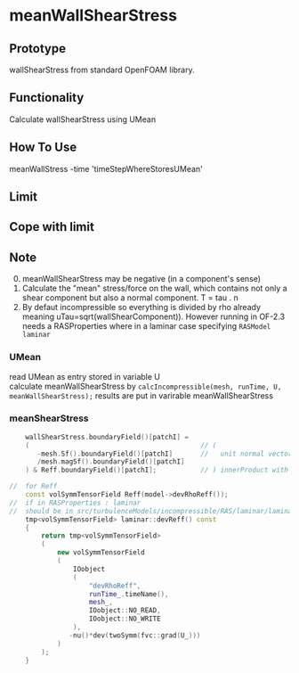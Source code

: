 # meanWallShearStress

## Prototype
wallShearStress from standard OpenFOAM library.

## Functionality
Calculate wallShearStress using UMean

## How To Use
meanWallStress -time 'timeStepWhereStoresUMean'

## Limit


## Cope with limit

## Note
0. meanWallShearStress may be negative (in a component's sense)
1. Calculate the "mean" stress/force on the wall, which contains not only a shear component but also a normal component.
T = tau . n   
2. By defaut incompressible so everything is divided by rho already meaning uTau=sqrt(wallShearComponent)). However running in OF-2.3 needs a RASProperties where in a laminar case specifying `RASModel laminar`
### UMean
read UMean as entry stored in variable U   
calculate meanWallShearStress by `calcIncompressible(mesh, runTime, U, meanWallShearStress);` results are put in varirable meanWallShearStress
### meanShearStress
```cpp
    wallShearStress.boundaryField()[patchI] =
    (											// (
       -mesh.Sf().boundaryField()[patchI]       //   unit normal vector
       /mesh.magSf().boundaryField()[patchI]
    ) & Reff.boundaryField()[patchI];           // ) innerProduct with the stressTensor

//  for Reff
	const volSymmTensorField Reff(model->devRhoReff());	
//  if in RASProperties : laminar
//  should be in src/turbulenceModels/incompressible/RAS/laminar/laminar.C
	tmp<volSymmTensorField> laminar::devReff() const
	{
	    return tmp<volSymmTensorField>
	    (
	        new volSymmTensorField
	        (
	            IOobject
	            (
	                "devRhoReff",
	                runTime_.timeName(),
	                mesh_,
	                IOobject::NO_READ,
	                IOobject::NO_WRITE
	            ),
	           -nu()*dev(twoSymm(fvc::grad(U_)))
	        )
	    );
	}
```
